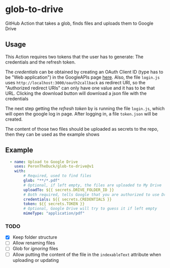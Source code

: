 
# glob-to-drive

GitHub Action that takes a glob, finds files and uploads them to Google Drive

## Usage

This Action requires two tokens that the user has to generate: The credentials and the refresh token.

The _credentials_ can be obtained by creating an OAuth Client ID (type has to be "Web application") in the GoogleAPIs page [here](https://console.developers.google.com/apis/credentials). Also, the file `login.js` uses `http://localhost:3000/oauth2callback` as redirect URI, so the "Authorized redirect URIs" can only have one value and it has to be that URL. Clicking the download button will download a json file with the credentials

The next step getting the _refresh token_ by is running the file `login.js`, which will open the google log in page. After logging in, a file `token.json` will be created.

The content of those two files should be uploaded as secrets to the repo, then they can be used as the example shows

## Example

```yml
  - name: Upload to Google Drive
    uses: PeronTheDuck/glob-to-drive@v1
    with:
        # Required, used to find files
        glob: "**/*.pdf"
        # Optional, if left empty, the files are uploaded to My Drive
        uploadTo: ${{ secrets.DRIVE_FOLDER_ID }}
        # Both required, tells Google that you are authorized to use Drive
        credentials: ${{ secrets.CREDENTIALS }}
        token: ${{ secrets.TOKEN }}
        # Optional, Google Drive will try to guess it if left empty
        mimeType: "application/pdf"
```

### TODO

- [x] Keep folder structure
- [ ] Allow renaming files
- [ ] Glob for _ignoring_ files
- [ ] Allow putting the content of the file in the `indexableText` attribute when uploading or updating